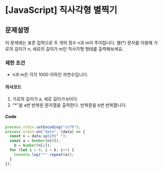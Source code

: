 # [JavaScript] 직사각형 별찍기

## 문제설명

이 문제에는 표준 입력으로 두 개의 정수 n과 m이 주어집니다.
별(\*) 문자를 이용해 가로의 길이가 n, 세로의 길이가 m인 직사각형 형태를 출력해보세요.

### 제한 조건

- n과 m은 각각 1000 이하인 자연수입니다.

#### 의사코드

1. 가로의 길이가 a, 세로 길이가 b이다.
2. "\*"을 a번 반복된 문자열을 출력한다. 반복문을 b번 반복합니다.

#### Code

```javascript
process.stdin.setEncoding("utf8");
process.stdin.on("data", (data) => {
  const n = data.split(" ");
  const a = Number(n[0]),
    b = Number(n[1]);
  for (let i = 0; i < b; i++) {
    console.log("*".repeat(a));
  }
});
```
